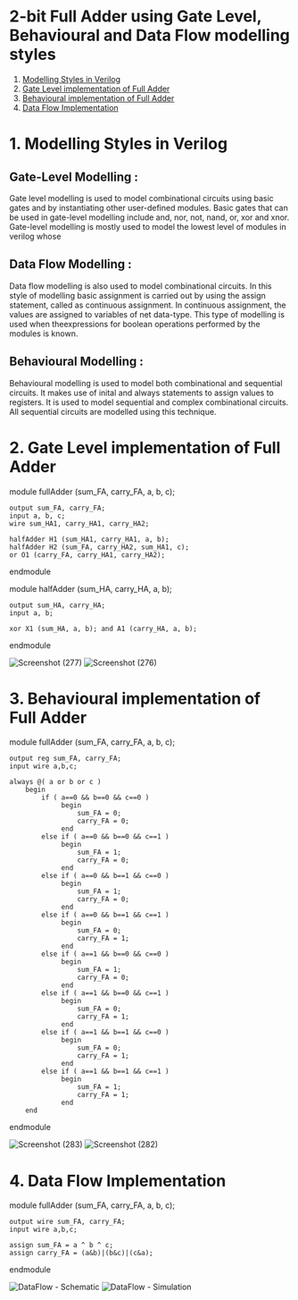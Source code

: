 
# 2-bit Full Adder using Gate Level, Behavioural and Data Flow modelling styles

1. [Modelling Styles in Verilog](#1-modelling-styles-in-verilog)
2. [Gate Level implementation of Full Adder](#2-gate-level-implementation-of-full-adder)
3. [Behavioural implementation of Full Adder](#3-behavioural-implementation-of-full-adder)
4. [Data Flow Implementation](#4-data-flow-implementation)

# 1. Modelling Styles in Verilog

## Gate-Level Modelling  :

Gate level modelling is used to model combinational circuits using basic gates and by instantiating other user-defined modules.
Basic gates that can be used in gate-level modelling include and, nor, not, nand, or, xor and xnor.
Gate-level modelling is mostly used to model the lowest level of modules in verilog whose 

## Data Flow Modelling   :

Data flow modelling is also used to model combinational circuits. In this style of modelling basic assignment is carried out by using the assign statement, called as continuous assignment. In continuous assignment, the values are assigned to variables of net data-type.
This type of modelling is used when theexpressions for boolean operations performed by the modules is known.

## Behavioural Modelling :

Behavioural modelling is used to model both combinational and sequential circuits. It makes use of inital and always statements to assign values to registers.
It is used to model sequential and complex combinational circuits. All sequential circuits are modelled using this technique.

# 2. Gate Level implementation of Full Adder

module fullAdder (sum_FA, carry_FA, a, b, c);

	output sum_FA, carry_FA; 
	input a, b, c; 
	wire sum_HA1, carry_HA1, carry_HA2;

	halfAdder H1 (sum_HA1, carry_HA1, a, b);
	halfAdder H2 (sum_FA, carry_HA2, sum_HA1, c);
	or O1 (carry_FA, carry_HA1, carry_HA2);

endmodule

module halfAdder (sum_HA, carry_HA, a, b);

	output sum_HA, carry_HA;
	input a, b;

	xor X1 (sum_HA, a, b); and A1 (carry_HA, a, b);

endmodule

![Screenshot (277)](https://user-images.githubusercontent.com/110777645/198817089-581876fe-544f-4659-8c3a-32c34421ed17.png)
![Screenshot (276)](https://user-images.githubusercontent.com/110777645/198817085-b0d3f46f-a8b0-4d5a-8f60-6b9e90cc84bc.png)

# 3. Behavioural implementation of Full Adder

module fullAdder (sum_FA, carry_FA, a, b, c);

	output reg sum_FA, carry_FA;
	input wire a,b,c;

	always @( a or b or c )
		begin
			if ( a==0 && b==0 && c==0 )
			     begin
			         sum_FA = 0;
			         carry_FA = 0;
			     end
			else if ( a==0 && b==0 && c==1 )
			     begin
			         sum_FA = 1;
			         carry_FA = 0;
			     end
			else if ( a==0 && b==1 && c==0 )
			     begin
			         sum_FA = 1;
			         carry_FA = 0;
			     end
			else if ( a==0 && b==1 && c==1 )
			     begin
			         sum_FA = 0;
			         carry_FA = 1;
			     end
			else if ( a==1 && b==0 && c==0 )
			     begin
			         sum_FA = 1;
			         carry_FA = 0;
			     end
			else if ( a==1 && b==0 && c==1 )
			     begin
			         sum_FA = 0;
			         carry_FA = 1;
			     end
			else if ( a==1 && b==1 && c==0 )
			     begin
			         sum_FA = 0;
			         carry_FA = 1;
			     end
			else if ( a==1 && b==1 && c==1 )
			     begin
			         sum_FA = 1;
			         carry_FA = 1;
			     end
		end
endmodule

![Screenshot (283)](https://user-images.githubusercontent.com/110777645/198817301-99978fab-9b2b-42ac-afc0-7ee9ec55efb9.png)
![Screenshot (282)](https://user-images.githubusercontent.com/110777645/198817305-4b49a4ea-7ac5-42ad-8288-cf1ece37f88d.png)

# 4. Data Flow Implementation

module fullAdder (sum_FA, carry_FA, a, b, c);

	output wire sum_FA, carry_FA;
	input wire a,b,c;

	assign sum_FA = a ^ b ^ c;
	assign carry_FA = (a&b)|(b&c)|(c&a);

endmodule

![DataFlow - Schematic](https://user-images.githubusercontent.com/110777645/198817277-0bb5ea95-730f-4321-9cd4-108a5e46d385.png)
![DataFlow - Simulation](https://user-images.githubusercontent.com/110777645/198817276-b1123140-8e3a-492d-b65d-17e99bc5e8a3.png)
